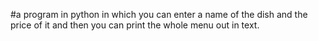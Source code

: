 #a program in python in which you can enter a name of the dish and the price of it and then you can print the whole menu out in text.
